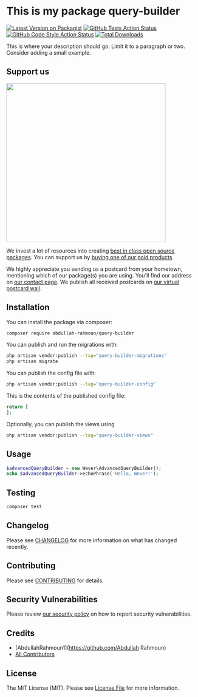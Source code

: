 # This is my package query-builder

[![Latest Version on Packagist](https://img.shields.io/packagist/v/abdullah-rahmoun/query-builder.svg?style=flat-square)](https://packagist.org/packages/abdullah-rahmoun/query-builder)
[![GitHub Tests Action Status](https://img.shields.io/github/actions/workflow/status/abdullah-rahmoun/query-builder/run-tests.yml?branch=main&label=tests&style=flat-square)](https://github.com/abdullah-rahmoun/query-builder/actions?query=workflow%3Arun-tests+branch%3Amain)
[![GitHub Code Style Action Status](https://img.shields.io/github/actions/workflow/status/abdullah-rahmoun/query-builder/fix-php-code-style-issues.yml?branch=main&label=code%20style&style=flat-square)](https://github.com/abdullah-rahmoun/query-builder/actions?query=workflow%3A"Fix+PHP+code+style+issues"+branch%3Amain)
[![Total Downloads](https://img.shields.io/packagist/dt/abdullah-rahmoun/query-builder.svg?style=flat-square)](https://packagist.org/packages/abdullah-rahmoun/query-builder)

This is where your description should go. Limit it to a paragraph or two. Consider adding a small example.

## Support us

[<img src="https://github-ads.s3.eu-central-1.amazonaws.com/query-builder.jpg?t=1" width="419px" />](https://spatie.be/github-ad-click/query-builder)

We invest a lot of resources into creating [best in class open source packages](https://spatie.be/open-source). You can support us by [buying one of our paid products](https://spatie.be/open-source/support-us).

We highly appreciate you sending us a postcard from your hometown, mentioning which of our package(s) you are using. You'll find our address on [our contact page](https://spatie.be/about-us). We publish all received postcards on [our virtual postcard wall](https://spatie.be/open-source/postcards).

## Installation

You can install the package via composer:

```bash
composer require abdullah-rahmoun/query-builder
```

You can publish and run the migrations with:

```bash
php artisan vendor:publish --tag="query-builder-migrations"
php artisan migrate
```

You can publish the config file with:

```bash
php artisan vendor:publish --tag="query-builder-config"
```

This is the contents of the published config file:

```php
return [
];
```

Optionally, you can publish the views using

```bash
php artisan vendor:publish --tag="query-builder-views"
```

## Usage

```php
$advancedQueryBuilder = new Wever\AdvancedQueryBuilder();
echo $advancedQueryBuilder->echoPhrase('Hello, Wever!');
```

## Testing

```bash
composer test
```

## Changelog

Please see [CHANGELOG](CHANGELOG.md) for more information on what has changed recently.

## Contributing

Please see [CONTRIBUTING](CONTRIBUTING.md) for details.

## Security Vulnerabilities

Please review [our security policy](../../security/policy) on how to report security vulnerabilities.

## Credits

- [AbdullahRahmoun1](https://github.com/Abdullah Rahmoun)
- [All Contributors](../../contributors)

## License

The MIT License (MIT). Please see [License File](LICENSE.md) for more information.
